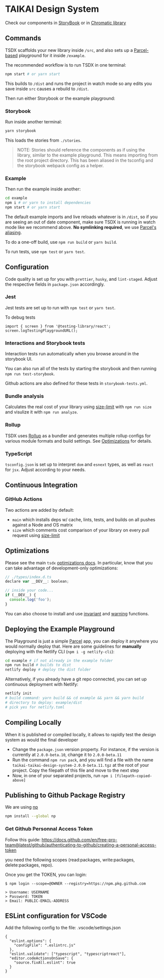 # TAIKAI Design System

Check our components in [StoryBook](https://main--600c295ccb36300021e7d82f.chromatic.com) or in [Chromatic library](https://chromatic.com/library?appId=600c295ccb36300021e7d82f&branch=main)

## Commands

TSDX scaffolds your new library inside `/src`, and also sets up a [Parcel-based](https://parceljs.org) playground for it inside `/example`.

The recommended workflow is to run TSDX in one terminal:

```bash
npm start # or yarn start
```

This builds to `/dist` and runs the project in watch mode so any edits you save inside `src` causes a rebuild to `/dist`.

Then run either Storybook or the example playground:

### Storybook

Run inside another terminal:

```bash
yarn storybook
```

This loads the stories from `./stories`.

> NOTE: Stories should reference the components as if using the library, similar to the example playground. This means importing from the root project directory. This has been aliased in the tsconfig and the storybook webpack config as a helper.

### Example

Then run the example inside another:

```bash
cd example
npm i # or yarn to install dependencies
npm start # or yarn start
```

The default example imports and live reloads whatever is in `/dist`, so if you are seeing an out of date component, make sure TSDX is running in watch mode like we recommend above. **No symlinking required**, we use [Parcel's aliasing](https://parceljs.org/module_resolution.html#aliases).

To do a one-off build, use `npm run build` or `yarn build`.

To run tests, use `npm test` or `yarn test`.

## Configuration

Code quality is set up for you with `prettier`, `husky`, and `lint-staged`. Adjust the respective fields in `package.json` accordingly.

### Jest

Jest tests are set up to run with `npm test` or `yarn test`.

To debug tests
```
import { screen } from '@testing-library/react';
screen.logTestingPlaygroundURL();
```

### Interactions and Storybook tests
Interaction tests run automatically when you browse around in the storybook UI.

You can also run all of the tests by starting the storybook and then running `npm run test-storybook`.

Github actions are also defined for these tests in `storybook-tests.yml`.

### Bundle analysis

Calculates the real cost of your library using [size-limit](https://github.com/ai/size-limit) with `npm run size` and visulize it with `npm run analyze`.

### Rollup

TSDX uses [Rollup](https://rollupjs.org) as a bundler and generates multiple rollup configs for various module formats and build settings. See [Optimizations](#optimizations) for details.

### TypeScript

`tsconfig.json` is set up to interpret `dom` and `esnext` types, as well as `react` for `jsx`. Adjust according to your needs.

## Continuous Integration

### GitHub Actions

Two actions are added by default:

- `main` which installs deps w/ cache, lints, tests, and builds on all pushes against a Node and OS matrix
- `size` which comments cost comparison of your library on every pull request using [size-limit](https://github.com/ai/size-limit)

## Optimizations

Please see the main `tsdx` [optimizations docs](https://github.com/palmerhq/tsdx#optimizations). In particular, know that you can take advantage of development-only optimizations:

```js
// ./types/index.d.ts
declare var __DEV__: boolean;

// inside your code...
if (__DEV__) {
  console.log('foo');
}
```

You can also choose to install and use [invariant](https://github.com/palmerhq/tsdx#invariant) and [warning](https://github.com/palmerhq/tsdx#warning) functions.

## Deploying the Example Playground

The Playground is just a simple [Parcel](https://parceljs.org) app, you can deploy it anywhere you would normally deploy that. Here are some guidelines for **manually** deploying with the Netlify CLI (`npm i -g netlify-cli`):

```bash
cd example # if not already in the example folder
npm run build # builds to dist
netlify deploy # deploy the dist folder
```

Alternatively, if you already have a git repo connected, you can set up continuous deployment with Netlify:

```bash
netlify init
# build command: yarn build && cd example && yarn && yarn build
# directory to deploy: example/dist
# pick yes for netlify.toml
```

## Compiling Locally
When it is published or compiled locally, it allows to rapidly test the design system as would the final developer

* Change the `package.json` version property. For instance, if the version is currently at `2.0.0-beta.10`, change it to `2.0.0-beta.11`
* Run the command `npm run pack`, and you will find a file with the name `taikai-taikai-design-system-2.0.0-beta.11.tgz` at the root of your project. Copy the filepath of this file and move to the next step
* Now, in one of your separated projects, run `npm i [filepath-copied-above]`

## Publishing to Github Package Registry

We are using [np](https://github.com/sindresorhus/np)

```bash
npm install --global np
```

### Get Github Personnal Access Token

Follow this guide:
https://docs.github.com/en/free-pro-team@latest/github/authenticating-to-github/creating-a-personal-access-token

you need the following scopes (read:packages, write:packages, delete:packages, repo).

Once you get the TOKEN, you can login:

```
$ npm login --scope=@OWNER --registry=https://npm.pkg.github.com

> Username: USERNAME
> Password: TOKEN
> Email: PUBLIC-EMAIL-ADDRESS
```


## ESLint configuration for VSCode

Add the following config to the file: .vscode/settings.json

```
{
  "eslint.options": {
    "configFile": ".eslintrc.js"
  },
  "eslint.validate": ["typescript", "typescriptreact"],
  "editor.codeActionsOnSave": {
    "source.fixAll.eslint": true
  }
}
```
